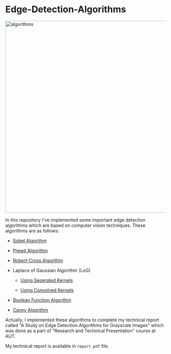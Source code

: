 # Edge-Detection-Algorithms

<img title="" src="https://user-images.githubusercontent.com/60196448/172410408-f45a7ea1-f756-4974-af1d-f6a7e7c77b87.png" alt="algorithms" width="601" data-align="center">

In this repository I've implemented some important edge detection algorithms which are based on computer vision techniques. These algorithms are as follows:

- [Sobel Algorithm](./algorithms/Sobel-Edge-Detector)

- [Prewit Algorithm](./algorithms/Prewit-Edge-Detector)

- [Robert-Cross Algorithm](./algorithms/Robert-Cross-Detector)

- Laplace of Gaussian Algorithm (LoG)
  
  - [Using Seperated Kernels](./algorithms/LoG-Edge-Detector/Seperated-Kernels)
  
  - [Using Convolved Kernels](./algorithms/LoG-Edge-Detector/Convolved-Kernels)

- [Boolean Function Algorithm](./algorithms/Boolean-Function-Edge-Detector)

- [Canny Algorithm](./algorithms/Canny-Edge-Detector)

Actually, I implemented these algorithms to complete my technical report called "A Study on Edge Detection Algorithms for Grayscale Images" which was done as a part of "Research and Technical Presentation" course at AUT.

My technical report is available in `report.pdf` file.
